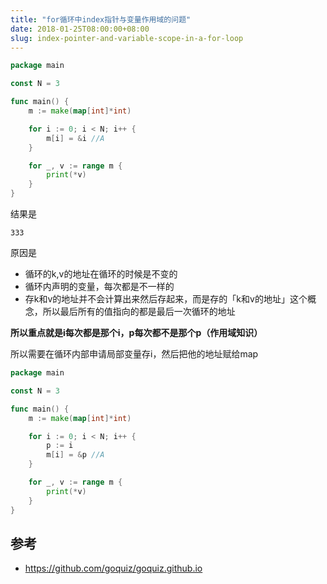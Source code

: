 ```yaml
---
title: "for循环中index指针与变量作用域的问题"
date: 2018-01-25T08:00:00+08:00
slug: index-pointer-and-variable-scope-in-a-for-loop
---
```


```go
package main

const N = 3

func main() {
	m := make(map[int]*int)

	for i := 0; i < N; i++ {
		m[i] = &i //A
	}

	for _, v := range m {
		print(*v)
	}
}

```

结果是
```
333
```

原因是
- 循环的k,v的地址在循环的时候是不变的
- 循环内声明的变量，每次都是不一样的
- 存k和v的地址并不会计算出来然后存起来，而是存的「k和v的地址」这个概念，所以最后所有的值指向的都是最后一次循环的地址

**所以重点就是i每次都是那个i，p每次都不是那个p（作用域知识）**

所以需要在循环内部申请局部变量存i，然后把他的地址赋给map
```go
package main

const N = 3

func main() {
	m := make(map[int]*int)

	for i := 0; i < N; i++ {
		p := i
		m[i] = &p //A
	}

	for _, v := range m {
		print(*v)
	}
}

```

## 参考
* https://github.com/goquiz/goquiz.github.io